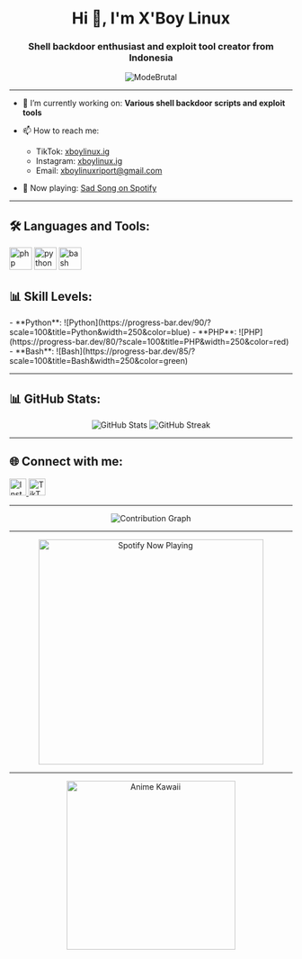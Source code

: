 <h1 align="center">Hi 👋, I'm X'Boy Linux</h1>
<h3 align="center">Shell backdoor enthusiast and exploit tool creator from Indonesia</h3>

<p align="center">
  <img src="https://komarev.com/ghpvc/?username=ModeBrutal&label=Profile%20views&color=0e75b6&style=flat" alt="ModeBrutal" />
</p>

---

- 🔭 I’m currently working on: **Various shell backdoor scripts and exploit tools**

- 📫 How to reach me:
  - TikTok: [xboylinux.ig](https://www.tiktok.com/@xboylinux.ig)
  - Instagram: [xboylinux.ig](https://www.instagram.com/xboylinux.ig)
  - Email: [xboylinuxriport@gmail.com](mailto:xboylinuxriport@gmail.com)

- 🎵 Now playing: [Sad Song on Spotify](https://open.spotify.com/track/7vzSI6FJdJEu17dY2cng8V?si=pjIaRGKaRAyzr4NI1GdE9A)

---

<h2 align="left">🛠️ Languages and Tools:</h2>
<p align="left">
  <img src="https://cdn.jsdelivr.net/gh/devicons/devicon/icons/php/php-plain.svg" alt="php" width="40" height="40"/>
  <img src="https://cdn.jsdelivr.net/gh/devicons/devicon/icons/python/python-original.svg" alt="python" width="40" height="40"/>
  <img src="https://cdn.jsdelivr.net/gh/devicons/devicon/icons/bash/bash-original.svg" alt="bash" width="40" height="40"/>
</p>

<h2 align="left">📊 Skill Levels:</h2>
<p align="left">
  - **Python**: ![Python](https://progress-bar.dev/90/?scale=100&title=Python&width=250&color=blue)
  - **PHP**: ![PHP](https://progress-bar.dev/80/?scale=100&title=PHP&width=250&color=red)
  - **Bash**: ![Bash](https://progress-bar.dev/85/?scale=100&title=Bash&width=250&color=green)
</p>

---

<h2 align="left">📊 GitHub Stats:</h2>
<p align="center">
  <img src="https://github-readme-stats.vercel.app/api?username=ModeBrutal&show_icons=true&theme=radical" alt="GitHub Stats" />
  <img src="https://github-readme-streak-stats.herokuapp.com/?user=ModeBrutal&theme=radical" alt="GitHub Streak" />
</p>

---

<h2 align="left">🌐 Connect with me:</h2>
<p align="left">
  <a href="https://www.instagram.com/xboylinux.ig" target="_blank">
    <img src="https://upload.wikimedia.org/wikipedia/commons/a/a5/Instagram_icon.png" alt="Instagram" height="30" width="30" />
  </a>
  <a href="https://www.tiktok.com/@xboylinux.ig" target="_blank">
    <img src="https://upload.wikimedia.org/wikipedia/en/a/a9/TikTok_logo.svg" alt="TikTok" height="30" width="30" />
  </a>
</p>

---

<p align="center">
  <img src="https://activity-graph.herokuapp.com/graph?username=ModeBrutal&theme=react-dark" alt="Contribution Graph" />
</p>

---

<p align="center">
  <img src="https://spotify-github-profile.vercel.app/api/view?uid=your-spotify-uid&cover_image=true&theme=default" alt="Spotify Now Playing" width="400" />
</p>

---

<p align="center">
  <img src="/path/to/your/local/file/vtuber-foxplushy.gif" alt="Anime Kawaii" width="300" />
</p>
